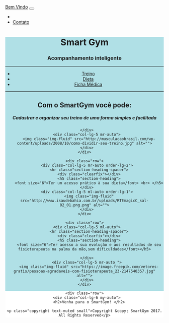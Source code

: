 <!-- # TIS2-->
<!--Codigo do Smart Gym-->

<!DOCTYPE html>
<html>
<meta charset="utf-8">
<meta name="viewport" content="width=device-width, initial-scale=1, shrink-to-fit=no">
<meta name="description" content="">
<meta name="author" content="SmartGym">

<title>SmartGym - Acompanhamento Inteligente </title>

<!-- Bootstrap core CSS -->
<link href="vendor/bootstrap/css/bootstrap.min.css" rel="stylesheet">

<!-- Custom fonts for this template -->
<link href="vendor/font-awesome/css/font-awesome.min.css" rel="stylesheet" type="text/css">
<link href="https://fonts.googleapis.com/css?family=Lato:300,400,700,300italic,400italic,700italic" rel="stylesheet" type="text/css">

<!-- Custom styles for this template -->
<link href="css/landing-page.css" rel="stylesheet">
<!-- Navigation -->
<nav class="navbar navbar-expand-lg navbar-light bg-light fixed-top">
  <div class="container">
    <a class="navbar-brand" href="#">Bem Vindo</a>
    <button class="navbar-toggler" type="button" data-toggle="collapse" data-target="#navbarResponsive" aria-controls="navbarResponsive" aria-expanded="false" aria-label="Toggle navigation">
      <span class="navbar-toggler-icon"></span>
    </button>
    <div class="collapse navbar-collapse" id="navbarResponsive">
      <ul class="navbar-nav ml-auto">
        <li class="nav-item">
          <!--<a class="nav-link" href="#">Sobre</a>
        </li>
        <li class="nav-item">
          <a class="nav-link" href="#">Serviços</a>
        </li>-->
        <li class="nav-item">
          <a class="nav-link" href="#">Contato</a>
        </li>
      </ul>
    </div>
  </div>
</nav>

<body>
<center>
<div style="background-color:powderblue;">
  <div class="container">
    <div class="intro-message">
      <h1>Smart Gym</h1>
      <h3>Acompanhamento inteligente</h3>
      <hr class="intro-divider">
      <ul class="list-inline intro-social-buttons">
        <li class="list-inline-item">
          <a href="#" id="paginatreino" class="btn btn-secondary btn-lg">
            <i class=""></i>
            <span class="network-name">Treino</span>
          </a>
        </li>
        <li class="list-inline-item">
          <a href="#" id="paginadieta" class="btn btn-secondary btn-lg">
            <i class=""></i>
            <span class="network-name">Dieta</span>
          </a>
        </li>
        <li class="list-inline-item">
          <a href="#" id="paginamedica" class="btn btn-secondary btn-lg">
            <i class=""></i>
            <span class="network-name">Ficha Médica</span>
          </a>
        </li>
      </ul>
    </div>
  </div>
</header>

<!-- Page Content -->
<section class="content-section-a">

  <div class="container">
    <div class="row">
      <div class="col-lg-5 ml-auto">
        <hr class="section-heading-spacer">
        <div class="clearfix"></div>
        <h2 class="section-heading">Com o SmartGym você pode:<br> </h2>
        <h5 class="section-heading"> Cadastrar e organizar seu treino de uma forma simples e facilitada </p> </h5>
          
      </div>
      <div class="col-lg-5 mr-auto">
        <img class="img-fluid" src="http://musculacaobrasil.com/wp-content/uploads/2008/10/como-dividir-seu-treino.jpg" alt="">
      </div>
    </div>

  </div>
  <!-- /.container -->
</section>

<section class="content-section-b">

  <div class="container">

    <div class="row">
      <div class="col-lg-5 mr-auto order-lg-2">
        <hr class="section-heading-spacer">
        <div class="clearfix"></div>
        <h5 class="section-heading">
		<font size="6">Ter um acesso prático à sua dieta</font> <br> </h5>
      </div>
      <div class="col-lg-5 ml-auto order-lg-1">
        <img class="img-fluid" src="http://www.isaudebahia.com.br/uploads/RTEmagicC_sal-02_01.png.png" alt="">
      </div>
    </div>

  </div>
  <!-- /.container -->

</section>
<!-- /.content-section-b -->

<section class="content-section-a">

  <div class="container">

    <div class="row">
      <div class="col-lg-5 ml-auto">
        <hr class="section-heading-spacer">
        <div class="clearfix"></div>
        <h5 class="section-heading">
		<font size="6">Ter acesso a sua evolução e aos resultados de seu fisioterapeuta na palma da mão,sem dificuldades</font></h5>
        
      </div>
      <div class="col-lg-5 mr-auto ">
        <img class="img-fluid" src="https://image.freepik.com/vetores-gratis/pessoas-agradaveis-com-fisioterapeuta_23-2147540357.jpg" alt="">
      </div>
    </div>

  </div>
  <!-- /.container -->

</section>
<!-- /.content-section-a -->
<div style="background-color:white;">
<aside class="banner">

  <div class="container">

    <div class="row">
      <div class="col-lg-6 my-auto">
        <h2>Venha para o SmartGym! </h2>
      
  <!-- /.container -->

</aside>
<!-- /.banner -->

<!-- Footer -->
    <p class="copyright text-muted small">Copyright &copy; SmartGym 2017. All Rights Reserved</p>
  </div>
</footer>
</body>
<!-- Bootstrap core JavaScript -->
<script src="vendor/jquery/jquery.min.js"></script>
<script src="vendor/popper/popper.min.js"></script>
<script src="vendor/bootstrap/js/bootstrap.min.js"></script>
<script type="text/javascript">
    document.getElementById("paginatreino").onclick = function () {
        location.href = "www.arquivo do treino";
    };
	document.getElementById("paginadieta").onclick = function () {
        location.href = "www.arquivo da dieta";
    };
	document.getElementById("paginamedica").onclick = function () {
        location.href = "www.arquivo da ficha medica";
    };
</script>
</html>

